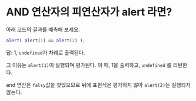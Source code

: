 # AND 연산자의 피연산자가 alert 라면?

아래 코드의 결과를 예측해 보세요.

```javascript
alert( alert(1) && alert(2) );
```

답: 1, `undefined`가 차례로 출력된다.

그 이유는 `alert(1)`이 실행되며 평가된다. 이 때, 1을 출력하고, `undefined` 를 리턴한다.

and 연산은 `falsy`값을 찾았으므로 뒤에 표현식은 평가하지 않아 `alert(2)`는 실행되지 않는다.



